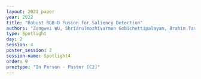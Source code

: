 ```yaml
---
layout: 2021_paper
year: 2022
title: "Robust RGB-D Fusion for Saliency Detection"
authors: "Zongwei WU, Shriarulmozhivarman Gobichettipalayam, Brahim Tamadazte, Guillaume Allibert, Danda Pani Paudel and Cedric Demonceaux"
type: Spotlight
day: 2
session: 4
poster_session: 2
session-name: Spotlight4
order: 9
preztype: "In Person - Poster [C2]"
---
```

